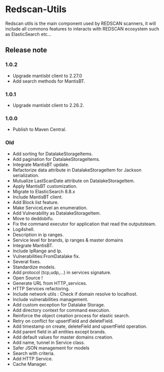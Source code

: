 # Redscan-Utils

Redscan utils is the main component used by REDSCAN scanners, it will include all commons features to interacts with REDSCAN ecosystem such as ElasticSearch etc...

## Release note

### 1.0.2
   - Upgrade mantisbt client to 2.27.0
   - Add search methods for MantisBT.

### 1.0.1
   - Upgrade mantisbt client to 2.26.2.

### 1.0.0
   - Publish to Maven Central.
   
### Old
   - Add sorting for DatalakeStorageItems.
   - Add pagination for DatalakeStorageItems.
   - Integrate MantisBT update.
   - Refactorize data attribute in DatalakeStorageItem for Jackson serialization.
   - Mutualize LastScanDate attribute on DatalakeStorageItem.
   - Apply MantisBT customization.
   - Migrate to ElasticSearch 8.8.x
   - Include MantisBT client.
   - Add Block list feature. 
   - Make ServiceLevel an enumeration.
   - Add Vulnerability as DatalakeStorageItem.
   - Move to deddobifu.
   - Fix the command executor for application that read the outputsteam.
   - Log4shell.
   - Description in ip ranges.
   - Service level for brands, ip ranges & master domains
   - Integrate MantisBT.
   - Include IpRange and Ip.
   - Vulnerabilities:FromDatalake fix.
   - Several fixes.
   - Standardize models.
   - Add protocol (tcp,udp,...) in services signature. 
   - Open Source !
   - Generate URL from HTTP_services.
   - HTTP Services refactoring.
   - Include network utils : Check if domain resolve to localhost.
   - Include vulnerabilities management.
   - Add custom exception for Datalake Storage.
   - Add directory context for command execution.
   - Reinforce the object creation process for elastic search.
   - Retry on conflict for upsertField and deleteField.
   - Add timestamp on create, deleteField and upsertField operation.
   - Add parent field in all entities except brands.
   - Add default values for master domains creation.
   - Add name, tunnel in Service class.
   - Safer JSON management for models
   - Search with criteria.
   - Add HTTP Service.
   - Cache Manager.
